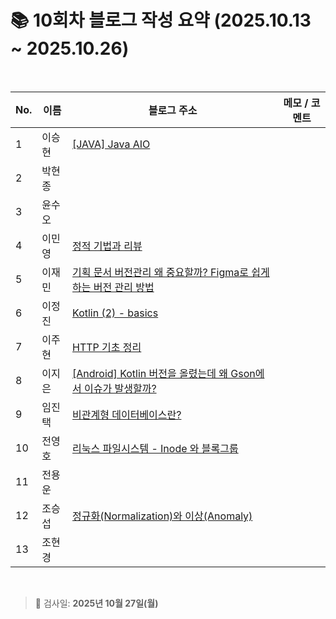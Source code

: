 # 📚 10회차 블로그 작성 요약 (2025.10.13 ~ 2025.10.26)

<br>

| No. | 이름  | 블로그 주소                                                 | 메모 / 코멘트 |
|-----|-----|--------------------------------------------------------|----------|
| 1   | 이승현 | [[JAVA] Java AIO](https://ssddo-story.tistory.com/73)  |          |
| 2   | 박현종 |                                                        |          |
| 3   | 윤수오 |                                                        |          |
| 4   | 이민영 | [정적 기법과 리뷰](https://stylish-minyoung.tistory.com/218)  |          |
| 5   | 이재민 | [기획 문서 버전관리 왜 중요할까? Figma로 쉽게 하는 버전 관리 방법](https://jam-scribble.tistory.com/48)                                                       |          |
| 6   | 이정진 | [Kotlin (2) - basics](https://freshdev.tistory.com/79) |          |
| 7   | 이주현 | [HTTP 기초 정리](https://jujus.gitbook.io/jutrongs-docs/my-storage/computer-science/http)                                                      |          |
| 8   | 이지은 | [[Android] Kotlin 버전을 올렸는데 왜 Gson에서 이슈가 발생할까?](https://ji-eeeun.tistory.com/132) |          |
| 9   | 임진택 | [비관계형 데이터베이스란?](https://taekt.tistory.com/48)          |          |
| 10  | 전영호 | [리눅스 파일시스템 - Inode 와 블록그룹](https://aplbly.tistory.com/33)           |          |
| 11  | 전용운 |                                                        |          |
| 12  | 조승섭 | [정규화(Normalization)와 이상(Anomaly)](https://seopseophaeee.tistory.com/16)            |          |
| 13  | 조현경 |                                                        |          |

<br>

> 📌 검사일: **2025년 10월 27일(월)**
